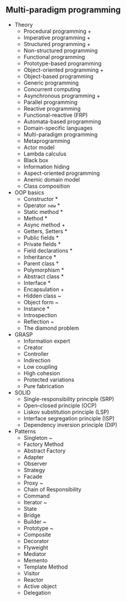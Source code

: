 ## Multi-paradigm programming

- Theory
  - Procedural programming +
  - Imperative programming +
  - Structured programming +
  - Non-structured programming 
  - Functional programming
  - Prototype-based programming
  - Object-oriented programming +
  - Object-based programming
  - Generic programming
  - Concurrent computing
  - Asynchronous programming +
  - Parallel programming
  - Reactive programming
  - Functional-reactive (FRP)
  - Automata-based programming
  - Domain-specific languages
  - Multi-paradigm programming
  - Metaprogramming
  - Actor model
  - Lambda calculus
  - Black box
  - Information hiding
  - Aspect-oriented programming
  - Anemic domain model
  - Class composition
- OOP basics
  - Constructor *
  - Operator `new` *
  - Static method *
  - Method *
  - Async method +
  - Getters, Setters *
  - Public fields *
  - Private fields *
  - Field declarations *
  - Inheritance *
  - Parent class *
  - Polymorphism *
  - Abstract class *
  - Interface *
  - Encapsulation +
  - Hidden class ~
  - Object form ~
  - Instance *
  - Introspection
  - Reflection ~
  - The diamond problem
- GRASP
  - Information expert
  - Creator
  - Controller
  - Indirection
  - Low coupling
  - High cohesion
  - Protected variations
  - Pure fabrication
- SOLID
  - Single-responsibility principle (SRP)
  - Open–closed principle (OCP)
  - Liskov substitution principle (LSP)
  - Interface segregation principle (ISP)
  - Dependency inversion principle (DIP)
- Patterns
  - Singleton ~
  - Factory Method
  - Abstract Factory
  - Adapter
  - Observer
  - Strategy
  - Facade
  - Proxy ~
  - Chain of Responsibility
  - Command
  - Iterator ~
  - State
  - Bridge
  - Builder ~
  - Prototype ~
  - Composite
  - Decorator
  - Flyweight
  - Mediator
  - Memento
  - Template Method
  - Visitor
  - Reactor
  - Active object
  - Delegation
